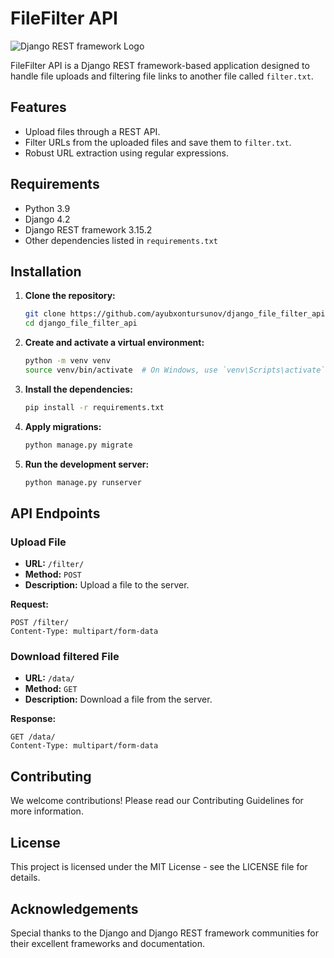 # FileFilter API


![Django REST framework Logo](https://www.django-rest-framework.org/img/logo.png)

FileFilter API is a Django REST framework-based application designed to handle file uploads and filtering file links to another file called `filter.txt`.

## Features

- Upload files through a REST API.
- Filter URLs from the uploaded files and save them to `filter.txt`.
- Robust URL extraction using regular expressions.

## Requirements

- Python 3.9
- Django 4.2
- Django REST framework 3.15.2
- Other dependencies listed in `requirements.txt`

## Installation

1. **Clone the repository:**

    ```bash
    git clone https://github.com/ayubxontursunov/django_file_filter_api.git
    cd django_file_filter_api
    ```

2. **Create and activate a virtual environment:**

    ```bash
    python -m venv venv
    source venv/bin/activate  # On Windows, use `venv\Scripts\activate`
    ```

3. **Install the dependencies:**

    ```bash
    pip install -r requirements.txt
    ```

4. **Apply migrations:**

    ```bash
    python manage.py migrate
    ```

5. **Run the development server:**

    ```bash
    python manage.py runserver
    ```

## API Endpoints

### Upload File

- **URL:** `/filter/`
- **Method:** `POST`
- **Description:** Upload a file to the server.

**Request:**

```http
POST /filter/
Content-Type: multipart/form-data
```
### Download filtered File
- **URL:** `/data/`
- **Method:** `GET`
- **Description:** Download a file from the server.

**Response:**

```http
GET /data/
Content-Type: multipart/form-data
```
## Contributing
We welcome contributions! Please read our Contributing Guidelines for more information.

## License
This project is licensed under the MIT License - see the LICENSE file for details.

## Acknowledgements
Special thanks to the Django and Django REST framework communities for their excellent frameworks and documentation.
